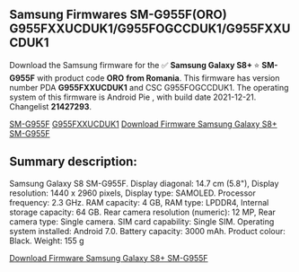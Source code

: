 <h2>Samsung Firmwares SM-G955F(ORO) G955FXXUCDUK1/G955FOGCCDUK1/G955FXXUCDUK1</h2>
Download the Samsung firmware for the ✅ <strong>Samsung Galaxy S8+ </strong> ⭐ <strong>SM-G955F</strong> with product code <strong>ORO</strong> <strong> from Romania</strong>. This firmware has version number PDA <strong>G955FXXUCDUK1</strong> and CSC G955FOGCCDUK1. The operating system of this firmware is Android Pie , with build date 2021-12-21. Changelist <strong>21427293</strong>.

[SM-G955F](https://samfirm.shop/samsung/model/SM-G955F)
[G955FXXUCDUK1](https://samfirm.shop/samsung/pda/G955FXXUCDUK1)
[Download Firmware Samsung Galaxy S8+ SM-G955F](https://samfirm.shop/samsung/firmware/484266)
<h2>Summary description:</h2>
<p>Samsung Galaxy S8 SM-G955F. Display diagonal: 14.7 cm (5.8"), Display resolution: 1440 x 2960 pixels, Display type: SAMOLED. Processor frequency: 2.3 GHz. RAM capacity: 4 GB, RAM type: LPDDR4, Internal storage capacity: 64 GB. Rear camera resolution (numeric): 12 MP, Rear camera type: Single camera. SIM card capability: Single SIM. Operating system installed: Android 7.0. Battery capacity: 3000 mAh. Product colour: Black. Weight: 155 g</p>


[Download Firmware Samsung Galaxy S8+ SM-G955F](https://samfirm.shop/samsung/firmware/484266)
